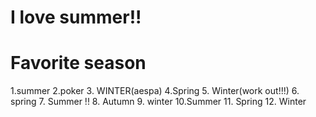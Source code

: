 # I love summer!!

# Favorite season
1.summer
2.poker
3. WINTER(aespa)
4.Spring
5. Winter(work out!!!)
6. spring
7. Summer !! 
8. Autumn
9. winter
10.Summer
11. Spring
12. Winter
